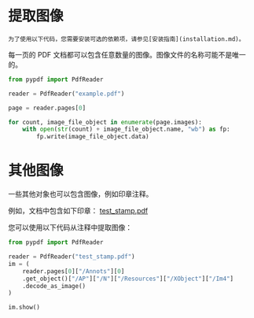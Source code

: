 # 提取图像

```{note}
为了使用以下代码，您需要安装可选的依赖项，请参见[安装指南](installation.md)。
```

每一页的 PDF 文档都可以包含任意数量的图像。图像文件的名称可能不是唯一的。

```python
from pypdf import PdfReader

reader = PdfReader("example.pdf")

page = reader.pages[0]

for count, image_file_object in enumerate(page.images):
    with open(str(count) + image_file_object.name, "wb") as fp:
        fp.write(image_file_object.data)
```

# 其他图像

一些其他对象也可以包含图像，例如印章注释。

例如，文档中包含如下印章：
[test_stamp.pdf](https://github.com/user-attachments/files/15751424/test_stamp.pdf)

您可以使用以下代码从注释中提取图像：

```python
from pypdf import PdfReader

reader = PdfReader("test_stamp.pdf")
im = (
    reader.pages[0]["/Annots"][0]
    .get_object()["/AP"]["/N"]["/Resources"]["/XObject"]["/Im4"]
    .decode_as_image()
)

im.show()
```